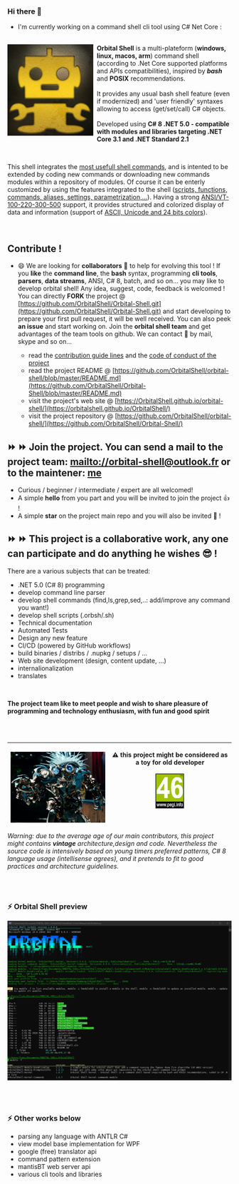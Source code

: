 ### Hi there 👋  
- I'm currently working on a command shell cli tool using C# Net Core :<br><br>

<img src="robotazteque.png" align="left" style="float:left;margin-right:8px"/><b>Orbital Shell</b> is a multi-plateform (**windows, linux, macos, arm**) command shell (according to .Net Core supported platforms and APIs compatibilities), inspired by <b><i>bash</i></b> and **POSIX** recommendations.<br><br>It provides any usual bash shell feature (even if modernized) and 'user friendly' syntaxes allowing to access (get/set/call) C# objects.<br><br>Developed using **C# 8 .NET 5.0 - compatible with modules and libraries targeting .NET Core 3.1 and .NET Standard 2.1**

<br>

This shell integrates the <u>most usefull shell commands</u>, and is intented to be extended by coding new commands or downloading new commands modules within a repository of modules. Of course it can be enterly customized by using the features integrated to the shell (<u>scripts, functions, commands, aliases, settings, parametrization,...</u>). Having a strong <u>ANSI/VT-100-220-300-500</u> support, it provides structured and colorized display of data and information (support of <u>ASCII, Unicode and 24 bits colors</u>).

<br>

## Contribute !

- 😄 We are looking for **collaborators** 👯 to help for evolving this tool ! If you **like** the **command line**, the **bash** syntax, programming **cli tools**, **parsers**, **data streams**, ANSI, C# 8, batch, and so on... you may like to develop orbital shell! Any idea, suggest, code, feedback is welcomed ! You can directly **FORK** the project @ [https://github.com/OrbitalShell/Orbital-Shell.git](https://github.com/OrbitalShell/Orbital-Shell.git) and start developing to prepare your first pull request, it will be well received. You can also peek **an issue** and start working on. Join the **orbital shell team** and get advantages of the team tools on github. We can contact 💬 by mail, skype and so on...

  - read the [contribution guide lines](https://github.com/OrbitalShell/Orbital-Shell/blob/master/CONTRIBUTING.md) and the [code of conduct of the project](https://github.com/OrbitalShell/Orbital-Shell/blob/master/CODE_OF_CONDUCT.md)
  - read the project README @ [https://github.com/OrbitalShell/orbital-shell/blob/master/README.md](https://github.com/OrbitalShell/Orbital-Shell/blob/master/README.md)
  - visit the project's web site @ [https://OrbitalShell.github.io/orbital-shell/](https://orbitalshell.github.io/OrbitalShell/)
  - visit the project repository @ [https://github.com/OrbitalShell/orbital-shell/](https://github.com/OrbitalShell/Orbital-Shell/)

## :fast_forward: :fast_forward: Join the project. You can send a mail to the project team: [mailto://orbital-shell@outlook.fr](mailto://orbital-shell@outlook.fr) or to the maintener: [me](mailto://franck.gaspoz@gmail.com)
- Curious / beginner / intermediate / expert are all welcomed! 
- A simple **hello** from you part and you will be invited to join the project 👍 !
- A simple **star** on the project main repo and you will also be invited 👋 !
## :fast_forward: :fast_forward: This project is a collaborative work, any one can participate and do anything he wishes 😎 !

There are a various subjects that can be treated:
- .NET 5.0 (C# 8) programming
- develop command line parser
- develop shell commands (find,ls,grep,sed,..: add/improve any command you want!)
- develop shell scripts (.orbsh/.sh)
- Technical documentation
- Automated Tests
- Design any new feature
- CI/CD (powered by GitHub workflows)
- build binaries / distribs / .nupkg / setups / ...
- Web site development (design, content update, ...)
- internalionalization
- translates
<br>

  **The project team like to meet people and wish to share pleasure of programming and technology enthusiasm, with fun and good spirit** 

<br><br>

&nbsp;&nbsp;&nbsp;&nbsp;&nbsp;&nbsp;&nbsp;&nbsp;&nbsp;&nbsp;&nbsp;&nbsp;&nbsp;&nbsp;&nbsp;&nbsp;<img src="tra4brains.png"/> | :warning: this project might be considered as a toy for old developer<br><br><img src="pegi46small.png"/><br><br>
-- | --

  *Warning: due to the average age of our main contributors, this project might contains **vintage** architecture,design and code. Nevertheless the source code is intensively based on young timers preferred patterns, C# 8 language usage (intellisense agrees), and it pretends to fit to good practices and architecture guidelines.*

<br><br>

### ⚡ Orbital Shell preview

![orbsh running in visual studio debuger console](https://raw.githubusercontent.com/OrbitalShell/Orbital-Shell/master/assets/shell-wt-1.0.8-2.png)

<br><br>

### ⚡ Other works below

- parsing any language with ANTLR C#
- view model base implementation for WPF
- google (free) translator api
- command pattern extension
- mantisBT web server api
- various cli tools and libraries

<!--
**OrbitalShell/OrbitalShell** is a ✨ _special_ ✨ repository because its `README.md` (this file) appears on your GitHub profile.

Here are some ideas to get you started:

- 🔭 I’m currently working on ...
- 🌱 I’m currently learning ...
- 👯 I’m looking to collaborate on ...
- 🤔 I’m looking for help with ...
- 💬 Ask me about ...
- 📫 How to reach me: ...
- 😄 Pronouns: ...
- ⚡ Fun fact: ...
-->
